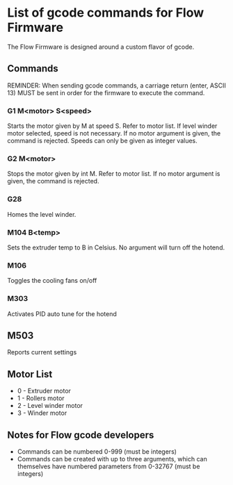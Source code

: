 # List of gcode commands for Flow Firmware
The Flow Firmware is designed around a custom flavor of gcode.

## Commands

REMINDER: When sending gcode commands, a carriage return (enter, ASCII 13) MUST be sent in order for the firmware to execute the command.

### G1 M\<motor\> S\<speed\>
Starts the motor given by M at speed S. Refer to motor list. If level winder motor selected, speed is not necessary. If no motor argument is given, the command is rejected. Speeds can only be given as integer values.

### G2 M\<motor\>
Stops the motor given by int M. Refer to motor list. If no motor argument is given, the command is rejected.

### G28
Homes the level winder.

### M104 B\<temp\>
Sets the extruder temp to B in Celsius. No argument will turn off the hotend.

### M106
Toggles the cooling fans on/off

### M303
Activates PID auto tune for the hotend

## M503
Reports current settings

## Motor List
- 0 - Extruder motor
- 1 - Rollers motor
- 2 - Level winder motor
- 3 - Winder motor

## Notes for Flow gcode developers
- Commands can be numbered 0-999 (must be integers)
- Commands can be created with up to three arguments, which can themselves have numbered parameters from 0-32767 (must be integers)
